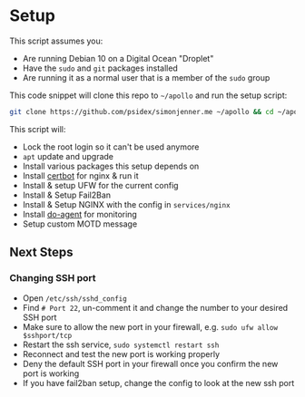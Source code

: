 # Setup

This script assumes you:
- Are running Debian 10 on a Digital Ocean "Droplet"
- Have the `sudo` and `git` packages installed
- Are running it as a normal user that is a member of the `sudo` group

This code snippet will clone this repo to `~/apollo` and run the setup script:

```bash
git clone https://github.com/psidex/simonjenner.me ~/apollo && cd ~/apollo/setup && sudo bash setup.sh
```

This script will:

- Lock the root login so it can't be used anymore
- `apt` update and upgrade
- Install various packages this setup depends on
- Install [certbot](https://certbot.eff.org/) for nginx & run it
- Install & setup UFW for the current config
- Install & Setup Fail2Ban
- Install & Setup NGINX with the config in `services/nginx`
- Install [do-agent](https://github.com/digitalocean/do-agent) for monitoring
- Setup custom MOTD message

## Next Steps

### Changing SSH port

- Open `/etc/ssh/sshd_config`
- Find `# Port 22`, un-comment it and change the number to your desired SSH port
- Make sure to allow the new port in your firewall, e.g. `sudo ufw allow $sshport/tcp`
- Restart the ssh service, `sudo systemctl restart ssh`
- Reconnect and test the new port is working properly
- Deny the default SSH port in your firewall once you confirm the new port is working
- If you have fail2ban setup, change the config to look at the new ssh port
